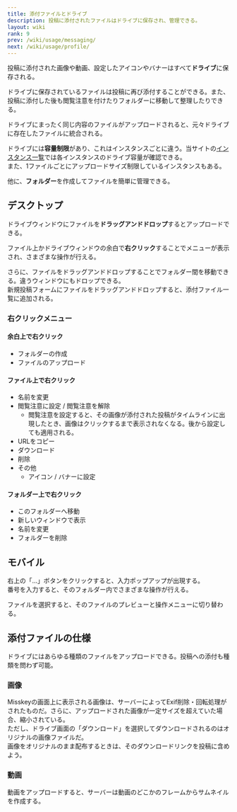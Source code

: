 ```yaml
---
title: 添付ファイルとドライブ
description: 投稿に添付されたファイルはドライブに保存され、管理できる。
layout: wiki
rank: 9
prev: /wiki/usage/messaging/
next: /wiki/usage/profile/
---
```

投稿に添付された画像や動画、設定したアイコンやバナーはすべて**ドライブ**に保存される。  

ドライブに保存されているファイルは投稿に再び添付することができる。また、投稿に添付した後も閲覧注意を付けたりフォルダーに移動して整理したりできる。

ドライブにまったく同じ内容のファイルがアップロードされると、元々ドライブに存在したファイルに統合される。

ドライブには**容量制限**があり、これはインスタンスごとに違う。当サイトの[インスタンス一覧](../../instances/)では各インスタンスのドライブ容量が確認できる。  
また、1ファイルごとにアップロードサイズ制限しているインスタンスもある。

他に、**フォルダー**を作成してファイルを簡単に管理できる。

## デスクトップ
ドライブウィンドウにファイルを**ドラッグアンドドロップ**するとアップロードできる。

ファイル上かドライブウィンドウの余白で**右クリック**することでメニューが表示され、さまざまな操作が行える。

さらに、ファイルをドラッグアンドドロップすることでフォルダー間を移動できる。違うウィンドウにもドロップできる。  
新規投稿フォームにファイルをドラッグアンドドロップすると、添付ファイル一覧に追加される。

### 右クリックメニュー
#### 余白上で右クリック
- フォルダーの作成
- ファイルのアップロード

#### ファイル上で右クリック
- 名前を変更
- 閲覧注意に設定 / 閲覧注意を解除
  * 閲覧注意を設定すると、その画像が添付された投稿がタイムラインに出現したとき、画像はクリックするまで表示されなくなる。後から設定しても適用される。
- URLをコピー
- ダウンロード
- 削除
- その他
  * アイコン / バナーに設定

#### フォルダー上で右クリック
- このフォルダーへ移動
- 新しいウィンドウで表示
- 名前を変更
- フォルダーを削除

## モバイル
右上の「…」ボタンをクリックすると、入力ポップアップが出現する。  
番号を入力すると、そのフォルダー内でさまざまな操作が行える。

ファイルを選択すると、そのファイルのプレビューと操作メニューに切り替わる。

## 添付ファイルの仕様
ドライブにはあらゆる種類のファイルをアップロードできる。投稿への添付も種類を問わず可能。

### 画像
Misskeyの画面上に表示される画像は、サーバーによってExif削除・回転処理がされたものだ。さらに、アップロードされた画像が一定サイズを超えていた場合、縮小されている。  
ただし、ドライブ画面の「ダウンロード」を選択してダウンロードされるのはオリジナルの画像ファイルだ。  
画像をオリジナルのまま配布するときは、そのダウンロードリンクを投稿に含めよう。

### 動画
動画をアップロードすると、サーバーは動画のどこかのフレームからサムネイルを作成する。  
